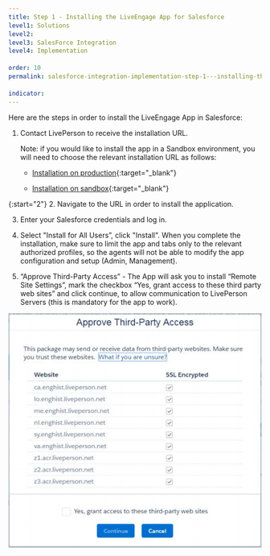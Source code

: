 ```yaml
---
title: Step 1 - Installing the LiveEngage App for Salesforce
level1: Solutions
level2: 
level3: SalesForce Integration
level4: Implementation

order: 10
permalink: salesforce-integration-implementation-step-1---installing-the-liveengage-app-for-salesforce.html

indicator:
---
```


Here are the steps in order to install the LiveEngage App in Salesforce:

1. Contact LivePerson to receive the installation URL.

	Note: if you would like to install the app in a Sandbox environment, you will need to choose the relevant installation
	URL as follows:

	* [Installation on production](https://login.salesforce.com/packaging/installPackage.apexp?p0=04t15000000pN6J){:target="_blank"}
	

	* [Installation on sandbox](https://test.salesforce.com/packaging/installPackage.apexp?p0=04t15000000pN6J){:target="_blank"}

{:start="2"}
2. Navigate to the URL in order to install the application.

3. Enter your Salesforce credentials and log in.

4. Select "Install for All Users”, click "Install". When you complete the installation, make sure to limit the app and tabs
only to the relevant authorized profiles, so the agents will not be able to modify the app configuration and setup
(Admin, Management).

5. “Approve Third-Party Access” - The App will ask you to install “Remote Site Settings”, mark the checkbox “Yes,
grant access to these third party web sites” and click continue, to allow communication to LivePerson Servers (this
is mandatory for the app to work).

![ApproveThirdPartyAccess](img/approvethirdpartyaccess.png)